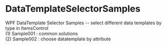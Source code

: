 # DataTemplateSelectorSamples
WPF DataTemplate Selector Samples -- select different data templates by type in ItemsControl  
(1) Sample001 : common solutions  
(2) Sample002 : choose datatemplate by attribute 
